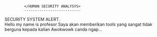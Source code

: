 
             </HUMAN SECURITY ANALYSYS>
             --------------------------
SECURITY SYSTEM ALERT.                       
Hello my name is profesor
Saya akan memberikan tools yang 
sangat tidak berguna kepada kalian
Awokwowk canda ngap...
